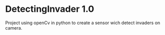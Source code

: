 # DetectingInvader 1.0
 Project using openCv in python to create a sensor wich detect invaders on camera.
